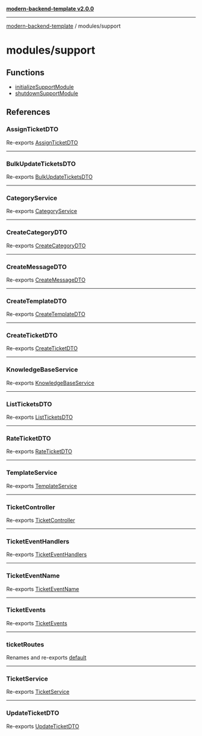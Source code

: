 [**modern-backend-template v2.0.0**](../../README.md)

***

[modern-backend-template](../../modules.md) / modules/support

# modules/support

## Functions

- [initializeSupportModule](functions/initializeSupportModule.md)
- [shutdownSupportModule](functions/shutdownSupportModule.md)

## References

### AssignTicketDTO

Re-exports [AssignTicketDTO](ticket.dto/classes/AssignTicketDTO.md)

***

### BulkUpdateTicketsDTO

Re-exports [BulkUpdateTicketsDTO](ticket.dto/classes/BulkUpdateTicketsDTO.md)

***

### CategoryService

Re-exports [CategoryService](category.service/classes/CategoryService.md)

***

### CreateCategoryDTO

Re-exports [CreateCategoryDTO](ticket.dto/classes/CreateCategoryDTO.md)

***

### CreateMessageDTO

Re-exports [CreateMessageDTO](ticket.dto/classes/CreateMessageDTO.md)

***

### CreateTemplateDTO

Re-exports [CreateTemplateDTO](ticket.dto/classes/CreateTemplateDTO.md)

***

### CreateTicketDTO

Re-exports [CreateTicketDTO](ticket.dto/classes/CreateTicketDTO.md)

***

### KnowledgeBaseService

Re-exports [KnowledgeBaseService](knowledge-base.service/classes/KnowledgeBaseService.md)

***

### ListTicketsDTO

Re-exports [ListTicketsDTO](ticket.dto/classes/ListTicketsDTO.md)

***

### RateTicketDTO

Re-exports [RateTicketDTO](ticket.dto/classes/RateTicketDTO.md)

***

### TemplateService

Re-exports [TemplateService](template.service/classes/TemplateService.md)

***

### TicketController

Re-exports [TicketController](ticket.controller/classes/TicketController.md)

***

### TicketEventHandlers

Re-exports [TicketEventHandlers](ticket.events.handlers/classes/TicketEventHandlers.md)

***

### TicketEventName

Re-exports [TicketEventName](ticket.events/type-aliases/TicketEventName.md)

***

### TicketEvents

Re-exports [TicketEvents](ticket.events/variables/TicketEvents.md)

***

### ticketRoutes

Renames and re-exports [default](ticket.route/functions/default.md)

***

### TicketService

Re-exports [TicketService](ticket.service/classes/TicketService.md)

***

### UpdateTicketDTO

Re-exports [UpdateTicketDTO](ticket.dto/classes/UpdateTicketDTO.md)
